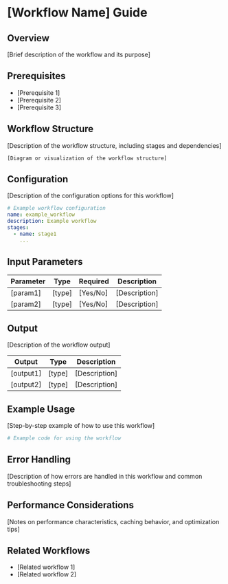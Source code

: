 # [Workflow Name] Guide

## Overview
[Brief description of the workflow and its purpose]

## Prerequisites
- [Prerequisite 1]
- [Prerequisite 2]
- [Prerequisite 3]

## Workflow Structure
[Description of the workflow structure, including stages and dependencies]

```
[Diagram or visualization of the workflow structure]
```

## Configuration
[Description of the configuration options for this workflow]

```yaml
# Example workflow configuration
name: example_workflow
description: Example workflow
stages:
  - name: stage1
    ...
```

## Input Parameters
| Parameter | Type | Required | Description |
|-----------|------|----------|-------------|
| [param1]  | [type] | [Yes/No] | [Description] |
| [param2]  | [type] | [Yes/No] | [Description] |

## Output
[Description of the workflow output]

| Output | Type | Description |
|--------|------|-------------|
| [output1] | [type] | [Description] |
| [output2] | [type] | [Description] |

## Example Usage
[Step-by-step example of how to use this workflow]

```python
# Example code for using the workflow
```

## Error Handling
[Description of how errors are handled in this workflow and common troubleshooting steps]

## Performance Considerations
[Notes on performance characteristics, caching behavior, and optimization tips]

## Related Workflows
- [Related workflow 1]
- [Related workflow 2]